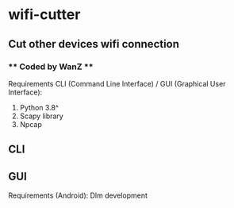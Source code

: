 # wifi-cutter
## Cut other devices wifi connection
### ** Coded by WanZ **


Requirements CLI (Command Line Interface) / GUI (Graphical User Interface):
1. Python 3.8^
2. Scapy library
3. Npcap

## CLI

## GUI

Requirements (Android):
Dlm development 
